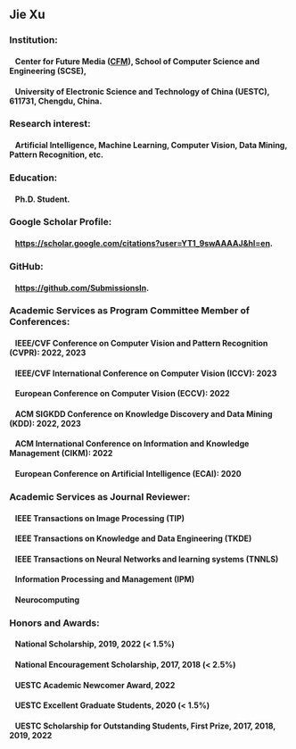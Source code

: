 ## Jie Xu
### Institution:
#### &ensp; Center for Future Media (**[CFM](https://cfm.uestc.edu.cn/index)**), School of Computer Science and Engineering (SCSE),
#### &ensp; University of Electronic Science and Technology of China (UESTC), 611731, Chengdu, China.
### Research interest:
#### &ensp; Artificial Intelligence, Machine Learning, Computer Vision, Data Mining, Pattern Recognition, etc.
### Education:
#### &ensp; Ph.D. Student.
### Google Scholar Profile:
#### &ensp; <https://scholar.google.com/citations?user=YT1_9swAAAAJ&hl=en>.
### GitHub:
#### &ensp; <https://github.com/SubmissionsIn>.
### Academic Services as Program Committee Member of Conferences:
#### &ensp; IEEE/CVF Conference on Computer Vision and Pattern Recognition (CVPR): 2022, 2023
#### &ensp; IEEE/CVF International Conference on Computer Vision (ICCV): 2023
#### &ensp; European Conference on Computer Vision (ECCV): 2022
#### &ensp; ACM SIGKDD Conference on Knowledge Discovery and Data Mining (KDD): 2022, 2023
#### &ensp; ACM International Conference on Information and Knowledge Management (CIKM): 2022
#### &ensp; European Conference on Artificial Intelligence (ECAI): 2020
### Academic Services as Journal Reviewer:
#### &ensp; IEEE Transactions on Image Processing (TIP)
#### &ensp; IEEE Transactions on Knowledge and Data Engineering (TKDE)
#### &ensp; IEEE Transactions on Neural Networks and learning systems (TNNLS)
#### &ensp; Information Processing and Management (IPM)
#### &ensp; Neurocomputing
### Honors and Awards:
#### &ensp; National Scholarship, 2019, 2022 (< 1.5%)
#### &ensp; National Encouragement Scholarship, 2017, 2018 (< 2.5%)
#### &ensp; UESTC Academic Newcomer Award, 2022
#### &ensp; UESTC Excellent Graduate Students, 2020 (< 1.5%)
#### &ensp; UESTC Scholarship for Outstanding Students, First Prize, 2017, 2018, 2019, 2022
